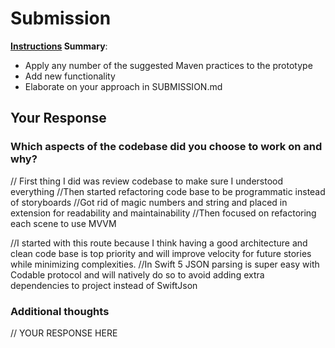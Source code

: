 # Submission

**[Instructions](./INSTRUCTIONS.md) Summary**:
* Apply any number of the suggested Maven practices to the prototype 
* Add new functionality
* Elaborate on your approach in SUBMISSION.md

## Your Response

### Which aspects of the codebase did you choose to work on and why?

// First thing I did was review codebase to make sure I understood everything
//Then started refactoring code base to be programmatic instead of storyboards
//Got rid of magic numbers and string and placed in extension for readability and maintainability
//Then focused on refactoring each scene to use MVVM

//I started with this route because I think having a good architecture and clean code base is top priority and will improve velocity for future stories while minimizing complexities.
//In Swift 5 JSON parsing is super easy with Codable protocol and will natively do so to avoid adding extra dependencies to project instead of SwiftJson

### Additional thoughts

// YOUR RESPONSE HERE

